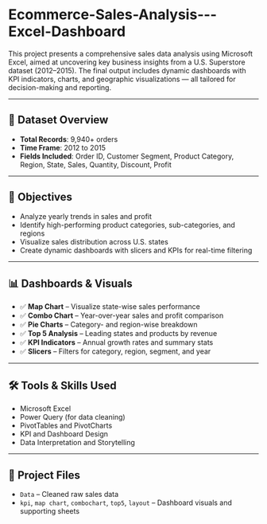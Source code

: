 # Ecommerce-Sales-Analysis---Excel-Dashboard

This project presents a comprehensive sales data analysis using Microsoft Excel, aimed at uncovering key business insights from a U.S. Superstore dataset (2012–2015). The final output includes dynamic dashboards with KPI indicators, charts, and geographic visualizations — all tailored for decision-making and reporting.

---

## 📁 Dataset Overview

- **Total Records**: 9,940+ orders  
- **Time Frame**: 2012 to 2015  
- **Fields Included**: Order ID, Customer Segment, Product Category, Region, State, Sales, Quantity, Discount, Profit

---

## 🎯 Objectives

- Analyze yearly trends in sales and profit  
- Identify high-performing product categories, sub-categories, and regions  
- Visualize sales distribution across U.S. states  
- Create dynamic dashboards with slicers and KPIs for real-time filtering

---

## 📊 Dashboards & Visuals

- ✅ **Map Chart** – Visualize state-wise sales performance  
- ✅ **Combo Chart** – Year-over-year sales and profit comparison  
- ✅ **Pie Charts** – Category- and region-wise breakdown  
- ✅ **Top 5 Analysis** – Leading states and products by revenue  
- ✅ **KPI Indicators** – Annual growth rates and summary stats  
- ✅ **Slicers** – Filters for category, region, segment, and year  

---

## 🛠️ Tools & Skills Used

- Microsoft Excel  
- Power Query (for data cleaning)  
- PivotTables and PivotCharts  
- KPI and Dashboard Design  
- Data Interpretation and Storytelling  



---

## 📌 Project Files

- `Data` – Cleaned raw sales data  
- `kpi`, `map chart`, `combochart`, `top5`, `layout` – Dashboard visuals and supporting sheets  
